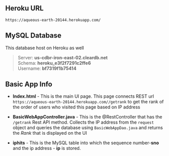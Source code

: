 ## Heroku URL ##
```
https://aqueous-earth-20144.herokuapp.com/
```

## MySQL Database ###

This database host  on Heroku as well 

>Server: **us-cdbr-iron-east-02.cleardb.net** <br/>
>Schema: **heroku_e3f2f7291c2ffe6** <br/>
>Username: **bf7319f1b75414** <br/>

## Basic App Info ##

* **Index.html** - This is the main UI page. This page connects REST url `https://aqueous-earth-20144.herokuapp.com//getrank` to get the rank of the order of users who visited this page based on IP address

* **BasicWebAppController.java** - This is the @RestController that has the `/getrank` Rest API method. Collects the IP address from the `request` object and queries the database using  `BasicWebAppDao.java` and returns the *Rank* that is displayed on the UI

* **iphits** - This is the MySQL table into which the sequence number-**sno** and the ip address - **ip** is stored. 
